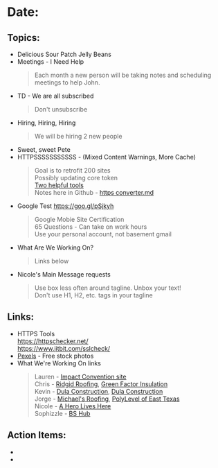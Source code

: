 # Date: 

## Topics:
- Delicious Sour Patch Jelly Beans
- Meetings - I Need Help
  > Each month a new person will be taking notes and scheduling meetings to help John.
- TD - We are all subscribed
  > Don't unsubscribe
- Hiring, Hiring, Hiring
  > We will be hiring 2 new people
- Sweet, sweet Pete
- HTTPSSSSSSSSSSS - (Mixed Content Warnings, More Cache)
  > Goal is to retrofit 200 sites<br />
  > Possibly updating core token<br />
  > <a href="#https-links">Two helpful tools</a><br />
  > Notes here in Github - <a href="https://github.com/bs-production/front-end-guidelines/blob/master/https%20converter.md">https converter.md</a>
- Google Test https://goo.gl/pSjkyh
  > Google Mobie Site Certification<br />
  > 65 Questions - Can take on work hours<br />
  > Use your personal account, not basement gmail
- What Are We Working On?
  > Links below
- Nicole's Main Message requests
  > Use box less often around tagline.  Unbox your text!<br />
  > Don't use H1, H2, etc. tags in your tagline

## Links: 
- <a name="https-links">HTTPS Tools</a><br />https://httpschecker.net/<br />https://www.jitbit.com/sslcheck/<br />
- <a href="https://www.pexels.com/">Pexels</a> - Free stock photos
- What We're Working On links
  > Lauren - <a href="http://devtest99.basementsite.com/">Impact Convention site</a><br />
  > Chris - <a href="http://www.ridgidroofing.com/">Ridgid Roofing</a>, <a href="http://gfipro.basementsite.com/" target="_blank">Green Factor Insulation</a><br />
  > Kevin - <a href="https://www.dulaconstruction.com/">Dula Construction</a>, <a href="https://www.summitroofers.com/">Dula Construction</a><br />
  > Jorge - <a href="http://michaelsroofs.basementsite.com/">Michael's Roofing</a>, <a href="http://www.polylevelofeasttexas.com/">PolyLevel of East Texas</a><br />
  > Nicole - <a href="http://www.aheroliveshere.com/">A Hero Lives Here</a><br />
  > Sophizzle - <a href="http://bshubdev.basementsite.com/">BS Hub</a><br />


## Action Items:
-
-
